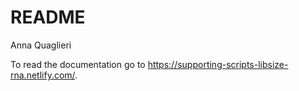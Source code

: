 README
================
Anna Quaglieri

To read the documentation go to https://supporting-scripts-libsize-rna.netlify.com/.
